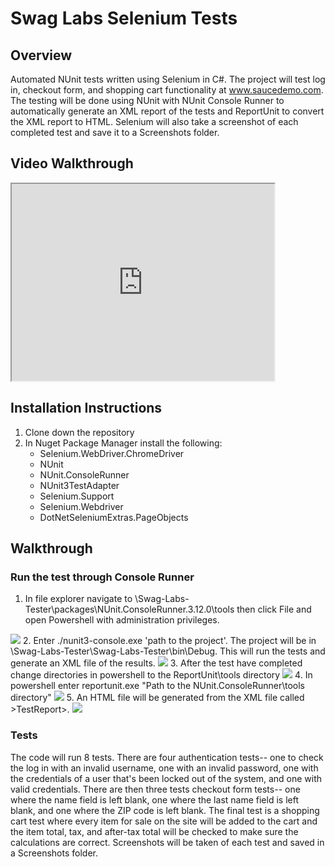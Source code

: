 # Swag Labs Selenium Tests

## Overview
Automated NUnit tests written using Selenium in C#.  The project will test log in, checkout form, and shopping cart functionality at www.saucedemo.com.  The testing will be done using NUnit with NUnit Console Runner to automatically generate an XML report of the tests and ReportUnit to convert the XML report to HTML.  Selenium will also take a screenshot of each completed test and save it to a Screenshots folder.

## Video Walkthrough
 <iframe width="420" height="315"
src="https://youtu.be/ecd51xMxg9Y">
</iframe> 

## Installation Instructions
1.  Clone down the repository
2.  In Nuget Package Manager install the following: 
    - Selenium.WebDriver.ChromeDriver
    - NUnit
    - NUnit.ConsoleRunner
    - NUnit3TestAdapter
    - Selenium.Support
    - Selenium.Webdriver
    - DotNetSeleniumExtras.PageObjects
    
## Walkthrough
### Run the test through Console Runner
1. In file explorer navigate to \Swag-Labs-Tester\packages\NUnit.ConsoleRunner.3.12.0\tools then click File and open Powershell with administration privileges.
<img src="https://user-images.githubusercontent.com/62182071/113372354-7ecfd980-9336-11eb-8099-c85eac310be9.png">
2. Enter ./nunit3-console.exe 'path to the project'.  The project will be in \Swag-Labs-Tester\Swag-Labs-Tester\bin\Debug.  This will run the tests and generate an XML file of the results.
<img src="https://user-images.githubusercontent.com/62182071/113373538-0c142d80-9339-11eb-8464-89e4e2bf2d71.png">
3. After the test have completed change directories in powershell to the ReportUnit\tools directory
<img src="https://user-images.githubusercontent.com/62182071/113374439-27803800-933b-11eb-9177-b0913298612b.png">
4. In powershell enter reportunit.exe "Path to the NUnit.ConsoleRunner\tools directory"
<img src="https://user-images.githubusercontent.com/62182071/113374298-d53f1700-933a-11eb-867a-54ca4b00de08.png">
5. An HTML file will be generated from the XML file called >TestReport>.
<img src="https://user-images.githubusercontent.com/62182071/113374129-5ea21980-933a-11eb-8527-b47a670197a3.png">

### Tests
The code will run 8 tests.  There are four authentication tests-- one to check the log in with an invalid username, one with an invalid password, one with the credentials of a user that's been locked out of the system, and one with valid credentials.  There are then three tests checkout form tests-- one where the name field is left blank, one where the last name field is left blank, and one where the ZIP code is left blank.  The final test is a shopping cart test where every item for sale on the site will be added to the cart and the item total, tax, and after-tax total will be checked to make sure the calculations are correct.  Screenshots will be taken of each test and saved in a Screenshots folder.
